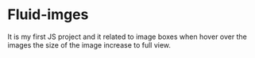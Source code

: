 # Fluid-imges
It is my first JS project and it related to image boxes when hover over the images the size of the image increase to full view.
